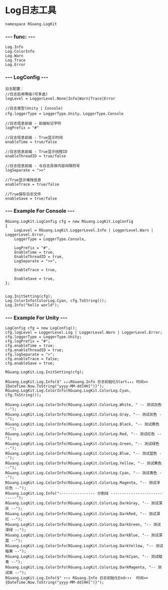 #	Log日志工具
	namespace RGuang.LogKit

### ---		func:	---
	Log.Info
	Log.ColorInfo
	Log.Warn
	Log.Trace
	Log.Error


### ---		LogConfig	---
	日志配置：
	//日志启用等级(可多选)
    logLevel = LoggerLevel.None|Info|Warn|Trace|Error
	
	//日志类型(Unity | Console)
    cfg.loggerType = LoggerType.Unity、LoggerType.Console
	
	//日志信息前缀 - 前缀标记字符
	logPrefix = "#"
	
	//日志信息前缀 - True显示时间
	enableTime = true/false
	
	//日志信息前缀 - True显示线程ID
	enableThreadID = true/false
	
	//日志信息前缀 - 与日志具体内容间隔符号
    logSeparate = ">>" 
	
	//True显示堆栈信息
	enableTrace = true/false
	
	//True保存日志文件
	enableSave = true/false
	



### ---		Example For Console	---
	RGuang.LogKit.LogConfig cfg = new RGuang.LogKit.LogConfig
	{
		LogLevel = RGuang.LogKit.LoggerLevel.Info | LoggerLevel.Warn | LoggerLevel.Error,
		LoggerType = LoggerType.Console,

		LogPrefix = "#",
		EnableTime = true,
		EnableThreadID = true,
		LogSeparate = ">>",

		EnableTrace = true,

		EnableSave = true,
	};
	
	
	Log.InitSetting(cfg);
	Log.ColorInfo(ColorLog.Cyan, cfg.ToString());
    Log.Info("hello world");


###	--- 	Example For Unity   ---
    LogConfig cfg = new LogConfig();
    cfg.logLevel = LoggerLevel.Log | LoggerLevel.Warn | LoggerLevel.Error;
    cfg.loggerType = LoggerType.Unity;
    cfg.logPrefix = "#";
    cfg.enableTime = true;
    cfg.enableThreadID = true;
    cfg.logSeparate = ">";
    cfg.enableTrace = false;
    cfg.enableSave = true;

	RGuang.LogKit.Log.InitSetting(cfg);

	RGuang.LogKit.Log.Info($" ↓↓↓RGuang.Info 日志初始化Start↓↓↓ 时间=>{DateTime.Now.ToString("yyyy-MM-dd[HH]")}");
	RGuang.LogKit.Log.ColorInfo(RGuang.LogKit.ColorLog.Cyan, cfg.ToString());

	RGuang.LogKit.Log.ColorInfo(RGuang.LogKit.ColorLog.White, " -- 测试白色 --");
	RGuang.LogKit.Log.ColorInfo(RGuang.LogKit.ColorLog.Gray, "-- 测试灰色 --");
	RGuang.LogKit.Log.ColorInfo(RGuang.LogKit.ColorLog.Black, "-- 测试黑色 --");
	RGuang.LogKit.Log.ColorInfo(RGuang.LogKit.ColorLog.Red, "-- 测试红色 --");
	RGuang.LogKit.Log.ColorInfo(RGuang.LogKit.ColorLog.Green, "-- 测试绿色 --");
	RGuang.LogKit.Log.ColorInfo(RGuang.LogKit.ColorLog.Blue, "-- 测试蓝色 --");
	RGuang.LogKit.Log.ColorInfo(RGuang.LogKit.ColorLog.Yellow, "-- 测试黄色 --");
	RGuang.LogKit.Log.ColorInfo(RGuang.LogKit.ColorLog.Cyan, "-- 测试青色 --");
	RGuang.LogKit.Log.ColorInfo(RGuang.LogKit.ColorLog.Magenta, "-- 测试洋红色 --");
	RGuang.LogKit.Log.Info("---------------- 分割线 ----------------------------");
	RGuang.LogKit.Log.ColorInfo(RGuang.LogKit.ColorLog.DarkGray, "-- 测试深灰 --");
	RGuang.LogKit.Log.ColorInfo(RGuang.LogKit.ColorLog.DarkRed, "-- 测试深红 --");
	RGuang.LogKit.Log.ColorInfo(RGuang.LogKit.ColorLog.DarkGreen, "-- 测试深绿 --");
	RGuang.LogKit.Log.ColorInfo(RGuang.LogKit.ColorLog.DarkBlue, "-- 测试深蓝 --");
	RGuang.LogKit.Log.ColorInfo(RGuang.LogKit.ColorLog.DarkYellow, "-- 测试暗黄 --");
	RGuang.LogKit.Log.ColorInfo(RGuang.LogKit.ColorLog.DarkCyan, "-- 测试暗青 --");
	RGuang.LogKit.Log.ColorInfo(RGuang.LogKit.ColorLog.DarkMagenta, "-- 测试紫 --");
	RGuang.LogKit.Log.Info($" ↑↑↑ RGuang.Info 日志初始化End↑↑↑  时间=>{DateTime.Now.ToString("yyyy-MM-dd[HH]")}");







